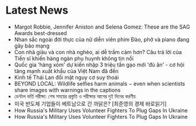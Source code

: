 # Latest News
-  Margot Robbie, Jennifer Aniston and Selena Gomez: These are the SAG Awards best-dressed
-  Nhan sắc ngoài đời thực của nữ diễn viên phim Đào, phở và piano đang gây bão mạng
-  Con nhà giàu và con nhà nghèo, ai dễ trầm cảm hơn? Câu trả lời của Tiến sĩ khiến hàng ngàn phụ huynh không tin nổi
-  Quốc gia 'hàng xóm' dự kiến nhập 3 triệu tấn gạo mới 'đủ ăn' - cơ hội tăng mạnh xuất khẩu của Việt Nam đã đến
-  Kinh tế Thái Lan đối mặt nguy cơ suy thoái
-  BEYOND LOCAL: Wildlife selfies harm animals − even when scientists share images with warnings in the captions
-  ডেন্টাল ভর্তি পরীক্ষা: শেষ সময়ের প্রস্তুতি ও পরীক্ষার আগের দুই দিনের করণীয়
-  미국 반도체 기업들이 베트남으로 간 까닭은? [최준영의 경제 바로읽기]
-  How Russia's Military Uses Volunteer Fighters To Plug Gaps In Ukraine
-  How Russia's Military Uses Volunteer Fighters To Plug Gaps In Ukraine
